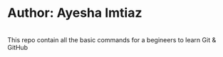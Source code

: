 # Author: Ayesha Imtiaz 
<br>
This repo contain all the basic commands for a begineers to learn Git &amp; GitHub
